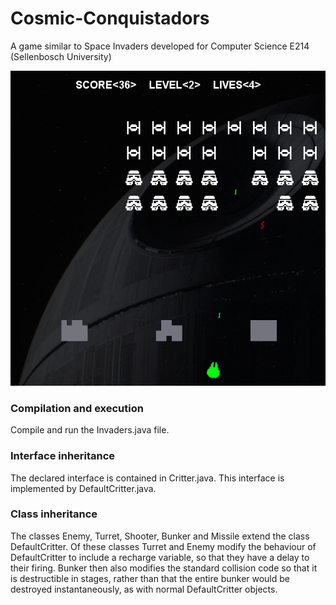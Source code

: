 # Cosmic-Conquistadors
A game similar to Space Invaders developed for Computer Science E214 (Sellenbosch University)

![screenshot.png](screenshot.png "screenshot.png")

### Compilation and execution
Compile and run the Invaders.java file.

### Interface inheritance
The declared interface is contained in Critter.java. This interface is implemented by DefaultCritter.java.

### Class inheritance
The classes Enemy, Turret, Shooter, Bunker and Missile extend the class DefaultCritter. Of these classes Turret and Enemy modify the behaviour of DefaultCritter to include a recharge variable, so that they have a delay to their firing. Bunker then also modifies the standard collision code so that it is destructible in stages, rather than that the entire bunker would be destroyed instantaneously, as with normal DefaultCritter objects.
